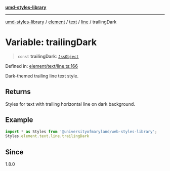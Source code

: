 [**umd-styles-library**](../../../../../../README.md)

***

[umd-styles-library](../../../../../../modules.md) / [element](../../../../../README.md) / [text](../../../README.md) / [line](../README.md) / trailingDark

# Variable: trailingDark

> `const` **trailingDark**: [`JssObject`](../../../../../../utilities/namespaces/transform/type-aliases/JssObject.md)

Defined in: [element/text/line.ts:166](https://github.com/UMD-Digital/design-system/blob/ed6189804bf5f4c4fcbe5325b54aac33ac48d614/packages/styles/source/element/text/line.ts#L166)

Dark-themed trailing line text style.

## Returns

Styles for text with trailing horizontal line on dark background.

## Example

```typescript
import * as Styles from '@universityofmaryland/web-styles-library';
Styles.element.text.line.trailingDark
```

## Since

1.8.0
